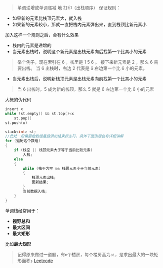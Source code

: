 >单调递增或单调递减 地 打印（出栈顺序）
保证规则：
- 如果新的元素比栈顶元素大，就入栈
- 如果新的元素较小，那就一直把栈内元素弹出来，直到栈顶比新元素小

加入这样一个规则之后，会有什么效果
- 栈内的元素是递增的
- 当元素出栈时，说明这个新元素是出栈元素向后找第一个比其小的元素

>举个例子，现在索引在 6 ，栈里是 1 5 6 。
接下来新元素是 2 ，那么 6 需要出栈。
当 6 出栈时，右边 2 代表是 6 右边第一个比 6 小的元素。

- 当元素出栈后，说明新栈顶元素是出栈元素向前找第一个比其小的元素
>当 6 出栈时，5 成为新的栈顶，那么 5 就是 6 左边第一个比 6 小的元素

大概的伪代码
```C++
insert x
while !st.empty() && st.top()<x
    st.pop()
st.push(x)

stack<int> st;
//此处一般需要给数组最后添加结束标志符，具体下面例题会有详细讲解
for (遍历这个数组)
{
	if (栈空 || 栈顶元素大于等于当前比较元素)
		入栈;
	else
	{
		while (栈不为空 && 栈顶元素小于当前元素)
		{
			栈顶元素出栈;
			更新结果;
		}
		当前数据入栈;
	}
}
```
单调栈经常用于：
- **视野总和**
- **最大区间**
- **最大矩形**


比如**最大矩形**
>记得原来做过一道题，有`n`个楼房，每个楼房高为`ai`，是求出最大的一块矩形面积`s`
[Leetcode](https://leetcode-cn.com/problems/largest-rectangle-in-histogram/)

